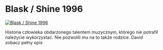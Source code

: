 Blask / Shine 1996 
=============
[![Blask / Shine 1996 ](http://vidos.pl/images/player.gif)](http://vidos.pl/blask-shine-1996)

 Historia człowieka obdarzonego talentem muzycznym, którego nie potrafił należycie wykorzystać. Nie pozwolili mu na to także rodzice. David zobacz pełny opis

